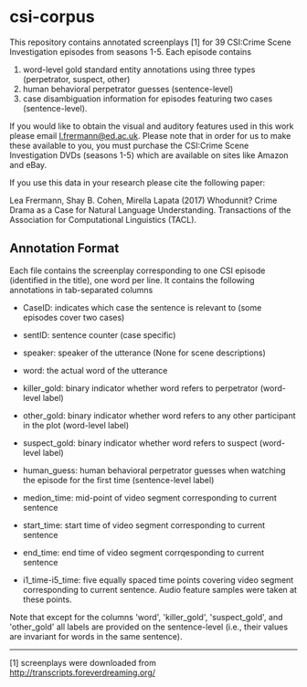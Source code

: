 # csi-corpus

This repository contains annotated screenplays [1] for 39 CSI:Crime Scene Investigation episodes
from seasons 1-5. Each episode contains 
1. word-level gold standard entity annotations using three types (perpetrator, suspect, other)
2. human behavioral perpetrator guesses (sentence-level)
3. case disambiguation information for episodes featuring two cases
(sentence-level).

If you would like to obtain the visual and auditory features used in
this work please email l.frermann@ed.ac.uk. Please note that in order
for us to make these available to you, you must purchase the CSI:Crime Scene Investigation DVDs (seasons 1-5) which are available on sites like
Amazon and eBay. 

If you use this data in your research please cite the following paper:

Lea Frermann, Shay B. Cohen, Mirella Lapata (2017) Whodunnit? Crime Drama as a Case for Natural 
Language Understanding. Transactions of the Association for Computational 
Linguistics (TACL).

## Annotation Format

Each file contains the screenplay corresponding to one CSI episode (identified 
in the title), one word per line. It contains the following annotations in 
tab-separated columns

- CaseID: indicates which case the sentence is relevant to (some
episodes cover two cases)

- sentID: sentence counter (case specific)

- speaker: speaker of the utterance (None for scene descriptions)

- word: the actual word of the utterance

- killer_gold: binary indicator whether word refers to perpetrator (word-level 
label)

- other_gold: binary indicator whether word refers to any other participant
in the plot (word-level label)

- suspect_gold: binary indicator whether word refers to suspect (word-level label)

- human_guess: human behavioral perpetrator guesses when watching the episode 
for the first time (sentence-level label)

- medion_time: mid-point of video segment corresponding to current sentence

- start_time: start time of video segment corresponding to current sentence

- end_time: end time of video segment corrqesponding to current sentence

- i1_time-i5_time: five equally spaced time points covering video
segment corresponding to current sentence. Audio feature samples were
taken at these points. 

Note that except for the columns 'word', 'killer_gold',
'suspect_gold', and 'other_gold' all labels are provided on the
sentence-level (i.e., their values are invariant for words in the same sentence).


-----------------------------------------------------------------------------
[1] screenplays were downloaded from http://transcripts.foreverdreaming.org/


